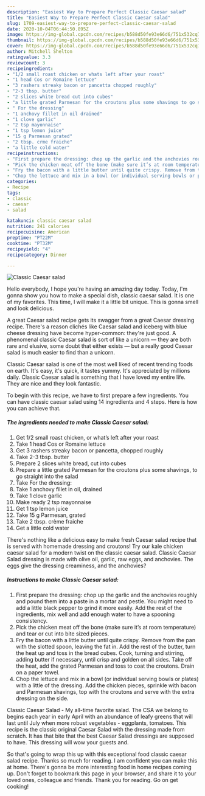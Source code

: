 ```yaml
---
description: "Easiest Way to Prepare Perfect Classic Caesar salad"
title: "Easiest Way to Prepare Perfect Classic Caesar salad"
slug: 1709-easiest-way-to-prepare-perfect-classic-caesar-salad
date: 2020-10-04T06:44:50.895Z
image: https://img-global.cpcdn.com/recipes/b588d50fe93e66d6/751x532cq70/classic-caesar-salad-recipe-main-photo.jpg
thumbnail: https://img-global.cpcdn.com/recipes/b588d50fe93e66d6/751x532cq70/classic-caesar-salad-recipe-main-photo.jpg
cover: https://img-global.cpcdn.com/recipes/b588d50fe93e66d6/751x532cq70/classic-caesar-salad-recipe-main-photo.jpg
author: Mitchell Shelton
ratingvalue: 3.3
reviewcount: 3
recipeingredient:
- "1/2 small roast chicken or whats left after your roast"
- "1 head Cos or Romaine lettuce"
- "3 rashers streaky bacon or pancetta chopped roughly"
- "2-3 tbsp. butter"
- "2 slices white bread cut into cubes"
- "a little grated Parmesan for the croutons plus some shavings to go straight into the salad"
- " For the dressing"
- "1 anchovy fillet in oil drained"
- "1 clove garlic"
- "2 tsp mayonnaise"
- "1 tsp lemon juice"
- "15 g Parmesan grated"
- "2 tbsp. crme fraiche"
- "a little cold water"
recipeinstructions:
- "First prepare the dressing: chop up the garlic and the anchovies roughly and pound them into a paste in a mortar and pestle. You might need to add a little black pepper to grind it more easily. Add the rest of the ingredients, mix well and add enough water to have a spooning consistency."
- "Pick the chicken meat off the bone (make sure it’s at room temperature) and tear or cut into bite sized pieces."
- "Fry the bacon with a little butter until quite crispy. Remove from the pan with the slotted spoon, leaving the fat in. Add the rest of the butter, turn the heat up and toss in the bread cubes. Cook, turning and stirring, adding butter if necessary, until crisp and golden on all sides. Take off the heat, add the grated Parmesan and toss to coat the croutons. Drain on a paper towel."
- "Chop the lettuce and mix in a bowl (or individual serving bowls or plates) with a little of the dressing. Add the chicken pieces, sprinkle with bacon and Parmesan shavings, top with the croutons and serve with the extra dressing on the side."
categories:
- Recipe
tags:
- classic
- caesar
- salad

katakunci: classic caesar salad 
nutrition: 241 calories
recipecuisine: American
preptime: "PT22M"
cooktime: "PT32M"
recipeyield: "4"
recipecategory: Dinner

---
```



![Classic Caesar salad](https://img-global.cpcdn.com/recipes/b588d50fe93e66d6/751x532cq70/classic-caesar-salad-recipe-main-photo.jpg)

Hello everybody, I hope you're having an amazing day today. Today, I'm gonna show you how to make a special dish, classic caesar salad. It is one of my favorites. This time, I will make it a little bit unique. This is gonna smell and look delicious.

A great Caesar salad recipe gets its swagger from a great Caesar dressing recipe. There&#39;s a reason clichés like Caesar salad and iceberg with blue cheese dressing have become hyper-common: they&#39;re just good. A phenomenal classic Caesar salad is sort of like a unicorn — they are both rare and elusive, some doubt that either exists — but a really good Caesar salad is much easier to find than a unicorn.

Classic Caesar salad is one of the most well liked of recent trending foods on earth. It's easy, it's quick, it tastes yummy. It's appreciated by millions daily. Classic Caesar salad is something that I have loved my entire life. They are nice and they look fantastic.


To begin with this recipe, we have to first prepare a few ingredients. You can have classic caesar salad using 14 ingredients and 4 steps. Here is how you can achieve that.

<!--inarticleads1-->

##### The ingredients needed to make Classic Caesar salad:

1. Get 1/2 small roast chicken, or what’s left after your roast
1. Take 1 head Cos or Romaine lettuce
1. Get 3 rashers streaky bacon or pancetta, chopped roughly
1. Take 2-3 tbsp. butter
1. Prepare 2 slices white bread, cut into cubes
1. Prepare a little grated Parmesan for the croutons plus some shavings, to go straight into the salad
1. Take  For the dressing:
1. Take 1 anchovy fillet in oil, drained
1. Take 1 clove garlic
1. Make ready 2 tsp mayonnaise
1. Get 1 tsp lemon juice
1. Take 15 g Parmesan, grated
1. Take 2 tbsp. crème fraiche
1. Get a little cold water


There&#39;s nothing like a delicious easy to make fresh Caesar salad recipe that is served with homemade dressing and croutons! Try our kale chicken caesar salad for a modern twist on the classic caesar salad. Classic Caesar Salad dressing is made with olive oil, garlic, raw eggs, and anchovies. The eggs give the dressing creaminess, and the anchovies? 

<!--inarticleads2-->

##### Instructions to make Classic Caesar salad:

1. First prepare the dressing: chop up the garlic and the anchovies roughly and pound them into a paste in a mortar and pestle. You might need to add a little black pepper to grind it more easily. Add the rest of the ingredients, mix well and add enough water to have a spooning consistency.
1. Pick the chicken meat off the bone (make sure it’s at room temperature) and tear or cut into bite sized pieces.
1. Fry the bacon with a little butter until quite crispy. Remove from the pan with the slotted spoon, leaving the fat in. Add the rest of the butter, turn the heat up and toss in the bread cubes. Cook, turning and stirring, adding butter if necessary, until crisp and golden on all sides. Take off the heat, add the grated Parmesan and toss to coat the croutons. Drain on a paper towel.
1. Chop the lettuce and mix in a bowl (or individual serving bowls or plates) with a little of the dressing. Add the chicken pieces, sprinkle with bacon and Parmesan shavings, top with the croutons and serve with the extra dressing on the side.


Classic Caesar Salad - My all-time favorite salad. The CSA we belong to begins each year in early April with an abundance of leafy greens that will last until July when more robust vegetables - eggplants, tomatoes. This recipe is the classic original Caesar Salad with the dressing made from scratch. It has that bite that the best Caesar Salad dressings are supposed to have. This dressing will wow your guests and. 

So that's going to wrap this up with this exceptional food classic caesar salad recipe. Thanks so much for reading. I am confident you can make this at home. There's gonna be more interesting food in home recipes coming up. Don't forget to bookmark this page in your browser, and share it to your loved ones, colleague and friends. Thank you for reading. Go on get cooking!
